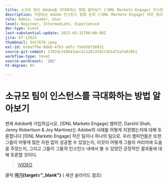 ```yaml
---
title: 소규모 팀이 Adobe을 극대화하는 방법 알아보기 [!DNL Marketo Engage] 인스턴스
description: 지원되는 Adobe 인스턴스 방법 논의 [!DNL Marketo Engage] 작은 팀이나 하나의 팀으로.
role: Admin, Leader, User
level: Beginner, Intermediate, Experienced
doc-type: Event
last-substantial-update: 2023-03-31T00:00:00Z
jira: KT-13023
thumbnail: 3417670.jpeg
exl-id: bcba7f0e-8de0-47b3-adfc-75eb5b756031
source-git-commit: 1792dc318643aec2c12613f621361d72a7a918b1
workflow-type: tm+mt
source-wordcount: '102'
ht-degree: 0%

---
```


# 소규모 팀이 인스턴스를 극대화하는 방법 알아보기

현재 Adobe에 가입하십시오. [!DNL Marketo Engage] 챔피언, Darshil Shah, Jenny Robertson &amp; Joy Martinez는 Adobe의 사례를 어떻게 지원했는지에 대해 토론합니다 [!DNL Marketo Engage] 작은 팀이나 하나의 팀으로. 우리 챔피언들은 또한 그들이 어떻게 많은 자원 없이 성공할 수 있었는지, 이것이 어떻게 그들의 커리어에 도움을 주었는지, 그리고 그들이 그들의 인스턴스 내에서 볼 수 있었던 긍정적인 결과들에 대해 토론할 것이다.

>[!VIDEO](https://video.tv.adobe.com/v/3417670/?quality=12&learn=on)

클릭 **[여기](assets/small-team-instance.pdf){target="_blank"}** ( 세션 슬라이드 참조)
